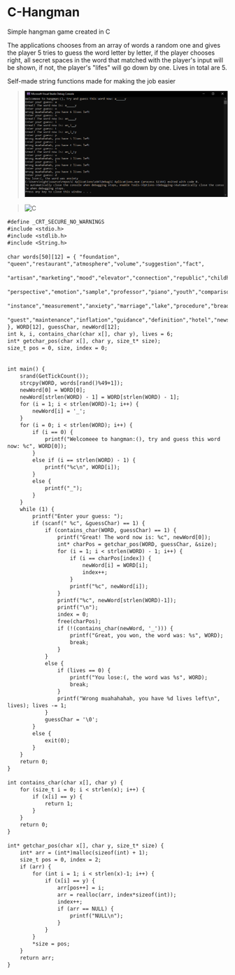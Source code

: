 # C-Hangman
Simple hangman game created in C

The applications chooses from an array of words a random one and gives the player 5 tries to guess the word letter by letter, if the player chooses right, all secret spaces in the word that matched with the player's input will be shown, if not, the player's "lifes" will go down by one. Lives in total are 5.

Self-made string functions made for making the job easier


>![My Image](ignore.png)


>![C](https://img.shields.io/badge/c-%2300599C.svg?style=for-the-badge&logo=c&logoColor=white)
```
#define _CRT_SECURE_NO_WARNINGS
#include <stdio.h>
#include <stdlib.h>
#include <String.h>

char words[50][12] = { "foundation", "queen","restaurant","atmosphere","volume","suggestion","fact",
	"artisan","marketing","mood","elevator","connection","republic","childhood","outcome","application","soup",
	"perspective","emotion","sample","professor","piano","youth","comparison","college","pie","orange","person",
	"instance","measurement","anxiety","marriage","lake","procedure","bread","nature","relation","uncle","moment",
	"guest","maintenance","inflation","guidance","definition","hotel","news","way","error","mom","loss" }, WORD[12], guessChar, newWord[12];
int k, i, contains_char(char x[], char y), lives = 6;
int* getchar_pos(char x[], char y, size_t* size);
size_t pos = 0, size, index = 0;


int main() {
	srand(GetTickCount());
	strcpy(WORD, words[rand()%49+1]);
	newWord[0] = WORD[0];
	newWord[strlen(WORD) - 1] = WORD[strlen(WORD) - 1];
	for (i = 1; i < strlen(WORD)-1; i++) {
		newWord[i] = '_';
	}
	for (i = 0; i < strlen(WORD); i++) {
		if (i == 0) {
			printf("Welcomeee to hangman:(), try and guess this word now: %c", WORD[0]);
		}
		else if (i == strlen(WORD) - 1) {
			printf("%c\n", WORD[i]);
		}
		else {
			printf("_");
		}
	}
	while (1) {
		printf("Enter your guess: ");
		if (scanf(" %c", &guessChar) == 1) {
			if (contains_char(WORD, guessChar) == 1) {
				printf("Great! The word now is: %c", newWord[0]);
				int* charPos = getchar_pos(WORD, guessChar, &size);
				for (i = 1; i < strlen(WORD) - 1; i++) {
					if (i == charPos[index]) {
						newWord[i] = WORD[i];
						index++;
					}
					printf("%c", newWord[i]);
				}
				printf("%c", newWord[strlen(WORD)-1]);
				printf("\n");
				index = 0;
				free(charPos);
				if (!(contains_char(newWord, '_'))) {
					printf("Great, you won, the word was: %s", WORD);
					break;
				}
			}
			else {
				if (lives == 0) {
					printf("You lose:(, the word was %s", WORD);
					break;
				}
				printf("Wrong muahahahah, you have %d lives left\n", lives); lives -= 1;
			}
			guessChar = '\0';
		}
		else {
			exit(0);
		}
	}
	return 0;
}

int contains_char(char x[], char y) {
	for (size_t i = 0; i < strlen(x); i++) {
		if (x[i] == y) {
			return 1;
		}
	}
	return 0;
}

int* getchar_pos(char x[], char y, size_t* size) {
	int* arr = (int*)malloc(sizeof(int) + 1);
	size_t pos = 0, index = 2;
	if (arr) {
		for (int i = 1; i < strlen(x)-1; i++) {
			if (x[i] == y) {
				arr[pos++] = i;
				arr = realloc(arr, index*sizeof(int));
				index++;
				if (arr == NULL) {
					printf("NULL\n");
				}
			}
		}
		*size = pos;
	}
	return arr;
}
```
